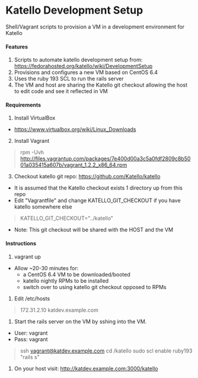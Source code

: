 Katello Development Setup
===================

Shell/Vagrant scripts to provision a VM in a development environment for Katello 

#### Features
1. Scripts to automate katello development setup from: 
 https://fedorahosted.org/katello/wiki/DevelopmentSetup
1. Provisions and configures a new VM based on CentOS 6.4
1. Uses the ruby 193 SCL to run the rails server
1. The VM and host are sharing the Katello git checkout allowing the host to edit code and see it reflected in VM

#### Requirements
1. Install VirtualBox
 * https://www.virtualbox.org/wiki/Linux_Downloads
2. Install Vagrant  
>rpm -Uvh http://files.vagrantup.com/packages/7e400d00a3c5a0fdf2809c8b5001a035415a607b/vagrant_1.2.2_x86_64.rpm
3. Checkout katello git repo: https://github.com/Katello/katello
 * It is assumed that the Katello checkout exists 1 directory up from this repo
 * Edit "Vagrantfile" and change KATELLO_GIT_CHECKOUT if you have katello somewhere else  
>KATELLO_GIT_CHECKOUT="../katello"  
  * Note:  This git checkout will be shared with the HOST and the VM

#### Instructions
1. vagrant up
 * Allow ~20-30 minutes for:
   * a CentOS 6.4 VM to be downloaded/booted
   * katello nightly RPMs to be installed
   * switch over to using katello git checkout opposed to RPMs
1. Edit /etc/hosts  
>172.31.2.10 katdev.example.com
1. Start the rails server on the VM by sshing into the VM.
 * User: vagrant
 * Pass: vagrant  
>ssh vagrant@katdev.example.com
>cd /katello
>sudo scl enable ruby193 "rails s"
1. On your host visit: http://katdev.example.com:3000/katello


